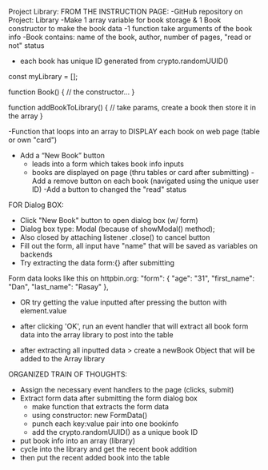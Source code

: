 Project Library:
FROM THE INSTRUCTION PAGE:
-GitHub repository on Project: Library
-Make 1 array variable for book storage & 1 Book constructor to make the book data
-1 function take arguments of the book info
-Book contains: name of the book, author, number of pages, "read or not" status
- each book has unique ID generated from crypto.randomUUID()

const myLibrary = [];

function Book() {
  // the constructor...
}

function addBookToLibrary() {
  // take params, create a book then store it in the array
}

-Function that loops into an array to DISPLAY each book on web page (table or own "card")

- Add a “New Book” button 
	- leads into a form which takes book info inputs
	- books are displayed on page (thru tables or card after submitting)
-Add a remove button on each book (navigated using the unique user ID)
-Add a button to changed the "read" status

FOR Dialog BOX:
- Click "New Book" button to open dialog box (w/ form)
- Dialog box type: Modal (because of showModal() method);
- Also closed by attaching listener .close() to cancel button
- Fill out the form, all input have "name" that will be saved as variables on backends
- Try extracting the data form:{} after submitting

Form data looks like this on httpbin.org:
"form": {
    "age": "31", 
    "first_name": "Dan", 
    "last_name": "Rasay"
  }, 

  - OR try getting the value inputted after pressing the button with element.value

  - after clicking 'OK', run an event handler that will extract all book form data into the array library to post into the table

  - after extracting all inputted data > create a newBook Object that will be added to the Array library

ORGANIZED TRAIN OF THOUGHTS:
<!-- - Fix radio buttons NOT adding the selected option properly to the table -->

- Assign the necessary event handlers to the page (clicks, submit)
- Extract form data after submitting the form dialog box
  - make function that extracts the form data
  - using constructor: new FormData()
  - punch each key:value pair into one bookinfo
  - add the crypto.randomUUID() as a unique book ID
- put book info into an array (library)
- cycle into the library and get the recent book addition 
- then put the recent added book into the table

  
